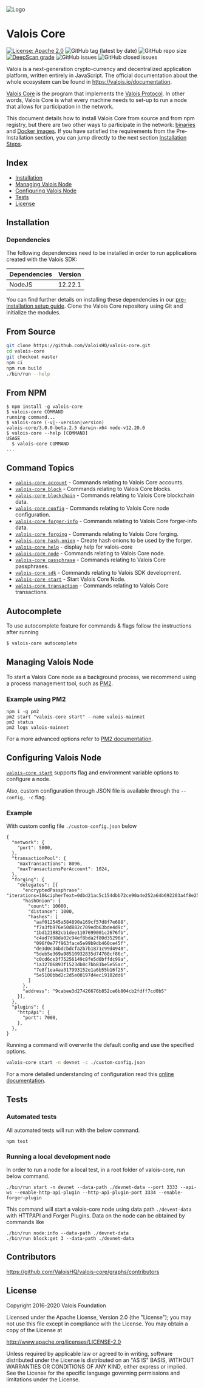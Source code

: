 ![Logo](./docs/assets/banner_core.png)

# Valois Core

[![License: Apache 2.0](https://img.shields.io/badge/License-Apache%202.0-blue.svg)](http://www.apache.org/licenses/LICENSE-2.0)
![GitHub tag (latest by date)](https://img.shields.io/github/v/tag/valoisHQ/valois-core)
![GitHub repo size](https://img.shields.io/github/repo-size/valoishq/valois-core)
[![DeepScan grade](https://deepscan.io/api/teams/6759/projects/8870/branches/113510/badge/grade.svg)](https://deepscan.io/dashboard/#view=project&tid=6759&pid=8870&bid=113510)
![GitHub issues](https://img.shields.io/github/issues-raw/valoishq/valois-core)
![GitHub closed issues](https://img.shields.io/github/issues-closed-raw/valoishq/valois-core)

Valois is a next-generation crypto-currency and decentralized application platform, written entirely in JavaScript. The official documentation about the whole ecosystem can be found in https://valois.io/documentation.

[Valois Core](https://valois.io/documentation/valois-core) is the program that implements the [Valois Protocol](https://valois.io/documentation/valois-protocol). In other words, Valois Core is what every machine needs to set-up to run a node that allows for participation in the network.

This document details how to install Valois Core from source and from npm registry, but there are two other ways to participate in the network: [binaries](https://valois.io/documentation/valois-core/setup/pre-install/binary) and [Docker images](https://valois.io/documentation/valois-core/setup/pre-install/docker).
If you have satisfied the requirements from the Pre-Installation section, you can jump directly to the next section [Installation Steps](#installation).

## Index

- [Installation](#installation)
- [Managing Valois Node](#managing-valois-node)
- [Configuring Valois Node](#configuring-valois-node)
- [Tests](#tests)
- [License](#license)

## Installation

### Dependencies

The following dependencies need to be installed in order to run applications created with the Valois SDK:

| Dependencies | Version |
| ------------ | ------- |
| NodeJS       | 12.22.1 |

You can find further details on installing these dependencies in our [pre-installation setup guide](https://valois.io/documentation/valois-core/setup/source#pre-install).
Clone the Valois Core repository using Git and initialize the modules.

## From Source

```bash
git clone https://github.com/ValoisHQ/valois-core.git
cd valois-core
git checkout master
npm ci
npm run build
./bin/run --help
```

## From NPM

<!-- usage -->

```sh-session
$ npm install -g valois-core
$ valois-core COMMAND
running command...
$ valois-core (-v|--version|version)
valois-core/3.0.0-beta.2.5 darwin-x64 node-v12.20.0
$ valois-core --help [COMMAND]
USAGE
  $ valois-core COMMAND
...
```

<!-- usagestop -->

<!-- commands -->

## Command Topics

- [`valois-core account`](docs/commands/account.md) - Commands relating to Valois Core accounts.
- [`valois-core block`](docs/commands/block.md) - Commands relating to Valois Core blocks.
- [`valois-core blockchain`](docs/commands/blockchain.md) - Commands relating to Valois Core blockchain data.
- [`valois-core config`](docs/commands/config.md) - Commands relating to Valois Core node configuration.
- [`valois-core forger-info`](docs/commands/forger-info.md) - Commands relating to Valois Core forger-info data.
- [`valois-core forging`](docs/commands/forging.md) - Commands relating to Valois Core forging.
- [`valois-core hash-onion`](docs/commands/hash-onion.md) - Create hash onions to be used by the forger.
- [`valois-core help`](docs/commands/help.md) - display help for valois-core
- [`valois-core node`](docs/commands/node.md) - Commands relating to Valois Core node.
- [`valois-core passphrase`](docs/commands/passphrase.md) - Commands relating to Valois Core passphrases.
- [`valois-core sdk`](docs/commands/sdk.md) - Commands relating to Valois SDK development.
- [`valois-core start`](docs/commands/start.md) - Start Valois Core Node.
- [`valois-core transaction`](docs/commands/transaction.md) - Commands relating to Valois Core transactions.

## Autocomplete

To use autocomplete feature for commands & flags follow the instructions after running

```sh
$ valois-core autocomplete
```

<!-- commandsstop -->

## Managing Valois Node

To start a Valois Core node as a background process, we recommend using a process management tool, such as [PM2](https://pm2.keymetrics.io/).

### Example using PM2

```
npm i -g pm2
pm2 start "valois-core start" --name valois-mainnet
pm2 status
pm2 logs valois-mainnet
```

For a more advanced options refer to [PM2 documentation](https://pm2.keymetrics.io/docs/usage/pm2-doc-single-page/).

## Configuring Valois Node

[`valois-core start`](docs/commands/start.md) supports flag and environment variable options to configure a node.

Also, custom configuration through JSON file is available through the `--config, -c` flag.

### Example

With custom config file `./custom-config.json` below

```
{
  "network": {
    "port": 5000,
  },
  "transactionPool": {
    "maxTransactions": 8096,
    "maxTransactionsPerAccount": 1024,
  },
  "forging": {
    "delegates": [{
      "encryptedPassphrase": "iterations=10&cipherText=0dbd21ac5c154dbb72ce90a4e252a64b692203a4f8e25f8bfa1b1993e2ba7a9bd9e1ef1896d8d584a62daf17a8ccf12b99f29521b92cc98b74434ff501374f7e1c6d8371a6ce4e2d083489&iv=98a89678d1ccd054b85e3b3c&salt=c9cb4e7783cacca6c0e1c210cb9252e1&tag=5c66c5e75a6241538695fb16d8f0cdc9&version=1",
      "hashOnion": {
        "count": 10000,
        "distance": 1000,
        "hashes": [
          "aaf012545a584890a169cf57d8f7e688",
          "f7a3fb976e50d882c709edb63bde4d9c",
          "1bd121882cb1dee1107699001c2676fb",
          "c4ad7d98da02c94ef8bda2f80d35290a",
          "096f0e77f963face5e99b9db460ce45f",
          "de3d0c34bdcbdcfa2b7b1871c99d4948",
          "5deb5e369a98510932835d74768cf86c",
          "c0cd6ce3f75256149c8fe5d0bffdc99a",
          "1a32706893f1523db0c7bb81be5e55ac",
          "7e8f1ea4aa317993152e1a6b55b16f25",
          "5e5100bbd2c2d5e00197d4ec19102dd6"
        ]
      },
      "address": "9cabee3d27426676b852ce6b804cb2fdff7cd0b5"
    }],
  },
  "plugins": {
    "httpApi": {
      "port": 7000,
    },
  },
}
```

Running a command will overwrite the default config and use the specified options.

```bash
valois-core start -n devnet -c ./custom-config.json
```

For a more detailed understanding of configuration read this [online documentation](https://valois.io/documentation/valois-core/user-guide/configuration).

## Tests

### Automated tests

All automated tests will run with the below command.

```
npm test
```

### Running a local development node

In order to run a node for a local test, in a root folder of valois-core, run below command.

```
./bin/run start -n devnet --data-path ./devnet-data --port 3333 --api-ws --enable-http-api-plugin --http-api-plugin-port 3334 --enable-forger-plugin
```

This command will start a valois-core node using data path `./devent-data` with HTTPAPI and Forger Plugins.
Data on the node can be obtained by commands like

```
./bin/run node:info --data-path ./devnet-data
./bin/run block:get 3 --data-path ./devnet-data
```

## Contributors

https://github.com/ValoisHQ/valois-core/graphs/contributors

## License

Copyright 2016-2020 Valois Foundation

Licensed under the Apache License, Version 2.0 (the "License");
you may not use this file except in compliance with the License.
You may obtain a copy of the License at

http://www.apache.org/licenses/LICENSE-2.0

Unless required by applicable law or agreed to in writing, software
distributed under the License is distributed on an "AS IS" BASIS,
WITHOUT WARRANTIES OR CONDITIONS OF ANY KIND, either express or implied.
See the License for the specific language governing permissions and
limitations under the License.

[valois documentation site]: https://valois.io/documentation
[valois sdk github]: https://github.com/ValoisHQ/valois-sdk
